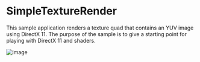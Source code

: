 # SimpleTextureRender

This sample application renders a texture quad that contains an YUV image using DirectX 11. The purpose of the sample is to give a starting point for playing with DirectX 11 and shaders.

![image](https://github.com/jogerh/SimpleTextureRender/assets/16581681/66f76b4f-c35f-46e3-ad2e-b2abeaf3e253)
